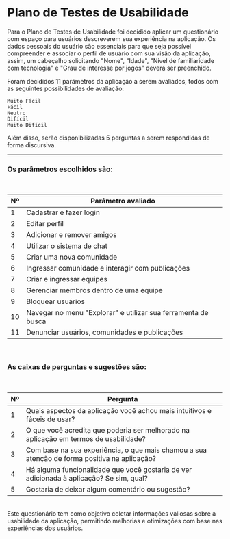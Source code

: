 # Plano de Testes de Usabilidade

Para o Plano de Testes de Usabilidade foi decidido aplicar um questionário com espaço para usuários descreverem sua experiência na aplicação. Os dados pessoais do usuário são essenciais para que seja possível compreender e associar o perfil de usuário com sua visão da aplicação, assim, um cabeçalho solicitando "Nome", "Idade", "Nível de familiaridade com tecnologia" e "Grau de interesse por jogos" deverá ser preenchido.

Foram decididos 11 parâmetros da aplicação a serem avaliados, todos com as seguintes possibilidades de avaliação:

`Muito Fácil` <br>
`Fácil` <br>
`Neutro` <br>
`Difícil` <br>
`Muito Difícil`

Além disso, serão disponibilizadas 5 perguntas a serem respondidas de forma discursiva.

---

### Os parâmetros escolhidos são:
<br>

|Nº|Parâmetro avaliado                                           |
|--|-------------------------------------------------------------|
|1 |Cadastrar e fazer login                                      |
|2 |Editar perfil                                                |
|3 |Adicionar e remover amigos                                   |
|4 |Utilizar o sistema de chat                                   | 
|5 |Criar uma nova comunidade                                    |
|6 |Ingressar comunidade e interagir com publicações             |
|7 |Criar e ingressar equipes                                    |
|8 |Gerenciar membros dentro de uma equipe                       |
|9 |Bloquear usuários                                            |
|10|Navegar no menu "Explorar" e utilizar sua ferramenta de busca|
|11|Denunciar usuários, comunidades e publicações                |

<br>

### As caixas de perguntas e sugestões são:
<br>

|Nº|Pergunta                                                                                    |
|--|--------------------------------------------------------------------------------------------|
|1 |Quais aspectos da aplicação você achou mais intuitivos e fáceis de usar?                    |
|2 |O que você acredita que poderia ser melhorado na aplicação em termos de usabilidade?        |
|3 |Com base na sua experiência, o que mais chamou a sua atenção de forma positiva na aplicação?|
|4 |Há alguma funcionalidade que você gostaria de ver adicionada à aplicação? Se sim, qual?     |
|5 |Gostaria de deixar algum comentário ou sugestão?                                            |

<br>
Este questionário tem como objetivo coletar informações valiosas sobre a usabilidade da aplicação, permitindo melhorias e otimizações com base nas experiências dos usuários.
